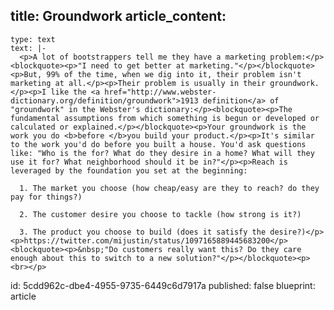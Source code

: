 title: Groundwork
article_content:
  -
    type: text
    text: |-
      <p>A lot of bootstrappers tell me they have a marketing problem:</p><blockquote><p>"I need to get better at marketing."</p></blockquote><p>But, 99% of the time, when we dig into it, their problem isn't marketing at all.</p><p>Their problem is usually in their groundwork.</p><p>I like the <a href="http://www.webster-dictionary.org/definition/groundwork">1913 definition</a> of "groundwork" in the Webster's dictionary:</p><blockquote><p>The fundamental assumptions from which something is begun or developed or calculated or explained.</p></blockquote><p>Your groundwork is the work you do <b>before </b>you build your product.</p><p>It's similar to the work you'd do before you built a house. You'd ask questions like: "Who is the for? What do they desire in a home? What will they use it for? What neighborhood should it be in?"</p><p>Reach is leveraged by the foundation you set at the beginning:

      1. The market you choose (how cheap/easy are they to reach? do they pay for things?)

      2. The customer desire you choose to tackle (how strong is it?)

      3. The product you choose to build (does it satisfy the desire?)</p><p>https://twitter.com/mijustin/status/1097165889445683200</p><blockquote><p>&nbsp;"Do customers really want this? Do they care enough about this to switch to a new solution?"</p></blockquote><p><br></p>
id: 5cdd962c-dbe4-4955-9735-6449c6d7917a
published: false
blueprint: article
